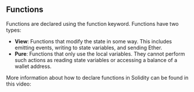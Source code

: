 ## Functions

Functions are declared using the function keyword. Functions have two types: 

- **View**: Functions that modify the state in some way. This includes emitting events, writing to state variables, and sending Ether. 
- **Pure**: Functions that only use the local variables. They cannot perform such actions as reading state variables or accessing a balance of a wallet address. 

More information about how to declare functions in Solidity can be found in this video: 
